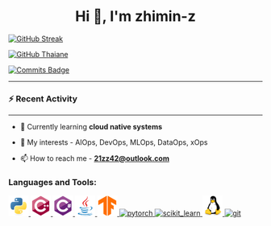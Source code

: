 <h1 align="center">Hi 👋, I'm zhimin-z</h1>

[![GitHub Streak](http://github-readme-streak-stats.herokuapp.com?user=zhimin-z)](https://git.io/streak-stats)

[![GitHub Thaiane](https://img.shields.io/github/followers/zhimin-z?label=follow&style=social)](https://github.com/zhimin-z)

[![Commits Badge](https://badges.pufler.dev/commits/monthly/zhimin-z)](https://badges.pufler.dev)

---

### :zap: Recent Activity

<!--START_SECTION:activity-->
<!--
1. 🗣 Commented on [#7572](https://github.com/apache/skywalking/issues/7572) in [apache/skywalking](https://github.com/apache/skywalking)
2. 🗣 Commented on [#5101](https://github.com/apache/apisix/issues/5101) in [apache/apisix](https://github.com/apache/apisix)
3. 🗣 Commented on [#5101](https://github.com/apache/apisix/issues/5101) in [apache/apisix](https://github.com/apache/apisix)
4. 🗣 Commented on [#5101](https://github.com/apache/apisix/issues/5101) in [apache/apisix](https://github.com/apache/apisix)
5. 🗣 Commented on [#5101](https://github.com/apache/apisix/issues/5101) in [apache/apisix](https://github.com/apache/apisix)
-->
<!--END_SECTION:activity-->

---

- 🌱 Currently learning **cloud native systems**

<!-- 👯 Former IBM developer intern -->

- 💬 My interests - AIOps, DevOps, MLOps, DataOps, xOps

- 📫 How to reach me - **21zz42@outlook.com**

<!-- ⚡ Fun fact - **Once cracked the internet payment system of a top University** -->

<!-- 👨‍💻 Fluent in English, Mandarin and Wu Dialect | Experience in language/ game localization. -->
 

<!--
**zhimin-z/zhimin-z** is a ✨ _special_ ✨ repository because its `README.md` (this file) appears on your GitHub profile.

Here are some ideas to get you started:

- 🔭 I’m currently working on ...
- 🌱 I’m currently learning ...
- 👯 I’m looking to collaborate on ...
- 🤔 I’m looking for help with ...
- 💬 Ask me about ...
- 📫 How to reach me: ...
- 😄 Pronouns: ...
- ⚡ Fun fact: ...
-->

<!--
<a href="https://github.com/zhimin-z/github-readme-stats">
  <img align="center" src="https://github-readme-stats.vercel.app/api?username=zhimin-z&show_icons=true&include_all_commits=true&theme=material-palenight" alt="Zhimin Zhao's github stats" />
</a>
-->
<h3 align="left">Languages and Tools:</h3>
<p align="left"> 
  <a href="https://www.python.org" target="_blank"> <img src="https://raw.githubusercontent.com/devicons/devicon/master/icons/python/python-original.svg" alt="python" width="40" height="40"/> </a>
  <a href="https://isocpp.org/" target="_blank"> <img src="https://github.com/devicons/devicon/blob/master/icons/cplusplus/cplusplus-original.svg" alt="cplusplus" width="40" height="40"/> </a> 
  <a href="https://dotnet.microsoft.com/languages/csharp" target="_blank"> <img src="https://github.com/devicons/devicon/blob/master/icons/csharp/csharp-original.svg" alt="csharp" width="40" height="40"/> </a> 
  <a href="https://www.java.com" target="_blank"> <img src="https://raw.githubusercontent.com/devicons/devicon/master/icons/java/java-original.svg" alt="java" width="40" height="40"/> </a> 
  <a href="https://www.tensorflow.org/" target="_blank"> <img src="https://github.com/devicons/devicon/blob/master/icons/tensorflow/tensorflow-original.svg" alt="tensorflow" width="40" height="40"/> </a> 
  <a href="https://pytorch.org/" target="_blank"> <img src="https://upload.wikimedia.org/wikipedia/commons/1/10/PyTorch_logo_icon.svg" alt="pytorch" width="40" height="40"/> </a>  
  <a href="https://scikit-learn.org/" target="_blank"> <img src="https://upload.wikimedia.org/wikipedia/commons/0/05/Scikit_learn_logo_small.svg" alt="scikit_learn" width="40" height="40"/> </a> 
  <a href="https://www.linux.org/" target="_blank"> <img src="https://raw.githubusercontent.com/devicons/devicon/master/icons/linux/linux-original.svg" alt="linux" width="40" height="40"/> </a>
  <a href="https://git-scm.com/" target="_blank"> <img src="https://www.vectorlogo.zone/logos/git-scm/git-scm-icon.svg" alt="git" width="40" height="40"/> </a> 
